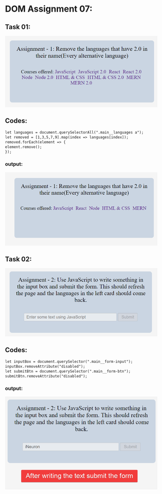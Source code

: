 # DOM Assignment 07:

## Task 01:
![](./ass7.1-before.png)
## Codes:
    let languages = document.querySelectorAll(".main__languages a");
    let removed = [1,3,5,7,9].map(index => languages[index]);
    removed.forEach(element => {
    element.remove();
    });
   
### output:
![](./ass7.1-after.png)



## Task 02:
![](./ass7.2-before.png)

## Codes:
    let inputBox = document.querySelector(".main__form-input");
    inputBox.removeAttribute("disabled");
    let submitBtn = document.querySelector(".main__form-btn");
    submitBtn.removeAttribute("disabled");
### output:
![](./ass7.2-after.png)